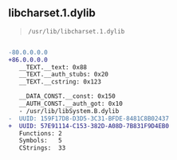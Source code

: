 ## libcharset.1.dylib

> `/usr/lib/libcharset.1.dylib`

```diff

-80.0.0.0.0
+86.0.0.0.0
   __TEXT.__text: 0x88
   __TEXT.__auth_stubs: 0x20
   __TEXT.__cstring: 0x123

   __DATA_CONST.__const: 0x150
   __AUTH_CONST.__auth_got: 0x10
   - /usr/lib/libSystem.B.dylib
-  UUID: 159F17D8-D3D5-3C31-BFDE-8481C8B02437
+  UUID: 57E91114-C153-382D-A08D-7B831F9D4EB0
   Functions: 2
   Symbols:   5
   CStrings:  33

```
